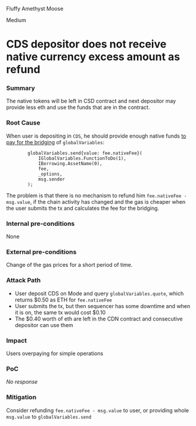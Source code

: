 Fluffy Amethyst Moose

Medium

# CDS depositor does not receive native currency excess amount as refund

### Summary

The native tokens will be left in CSD contract and next depositor may provide less eth and use the funds that are in the contract.

### Root Cause

When user is depositing in `CDS`, he should provide enough native funds [to pay for the bridging](https://github.com/sherlock-audit/2024-11-autonomint/blob/main/Blockchain/Blockchian/contracts/Core_logic/CDS.sol#L252-L259) of `globalVariables`:
```solidity
        globalVariables.send{value: fee.nativeFee}(
            IGlobalVariables.FunctionToDo(1),
            IBorrowing.AssetName(0),
            fee,
            _options,
            msg.sender
        );
```
The problem is that there is no mechanism to refund him `fee.nativeFee - msg.value`, if the chain activity has changed and the gas is cheaper when the user submits the tx and calculates the fee for the bridging.

### Internal pre-conditions

None

### External pre-conditions

Change of the gas prices for a short period of time.  

### Attack Path

- User deposit CDS on Mode and query `globalVariables.quote`, which returns $0.50 as ETH for `fee.nativeFee`
- User submits the tx, but then sequencer has some downtime and when it is on, the same tx would cost $0.10
- The $0.40 worth of eth are left in the CDN contract and consecutive depositor can use them 

### Impact

Users overpaying for simple operations

### PoC

_No response_

### Mitigation

Consider refunding `fee.nativeFee - msg.value` to user, or providing whole `msg.value` to `globalVariables.send`